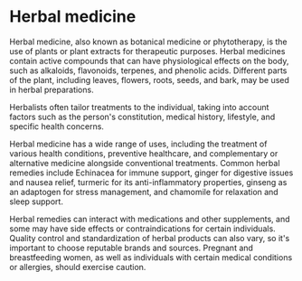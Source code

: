 [//]: # (source: ?)
[//]: # (tags: herbals treatments)

# Herbal medicine

Herbal medicine, also known as botanical medicine or phytotherapy, is the use of plants or plant extracts for therapeutic purposes. Herbal medicines contain active compounds that can have physiological effects on the body, such as alkaloids, flavonoids, terpenes, and phenolic acids. Different parts of the plant, including leaves, flowers, roots, seeds, and bark, may be used in herbal preparations.

Herbalists often tailor treatments to the individual, taking into account factors such as the person's constitution, medical history, lifestyle, and specific health concerns. 

Herbal medicine has a wide range of uses, including the treatment of various health conditions, preventive healthcare, and complementary or alternative medicine alongside conventional treatments. Common herbal remedies include Echinacea for immune support, ginger for digestive issues and nausea relief, turmeric for its anti-inflammatory properties, ginseng as an adaptogen for stress management, and chamomile for relaxation and sleep support.

Herbal remedies can interact with medications and other supplements, and some may have side effects or contraindications for certain individuals. Quality control and standardization of herbal products can also vary, so it's important to choose reputable brands and sources. Pregnant and breastfeeding women, as well as individuals with certain medical conditions or allergies, should exercise caution.
